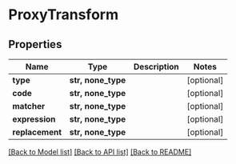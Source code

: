 # ProxyTransform


## Properties
Name | Type | Description | Notes
------------ | ------------- | ------------- | -------------
**type** | **str, none_type** |  | [optional] 
**code** | **str, none_type** |  | [optional] 
**matcher** | **str, none_type** |  | [optional] 
**expression** | **str, none_type** |  | [optional] 
**replacement** | **str, none_type** |  | [optional] 

[[Back to Model list]](../README.md#documentation-for-models) [[Back to API list]](../README.md#documentation-for-api-endpoints) [[Back to README]](../README.md)


